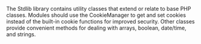 The Stdlib library contains utility classes that extend or relate to base PHP classes. Modules should use the CookieManager to get and set cookies instead of the built-in cookie functions for improved security.
Other classes provide convenient methods for dealing with arrays, boolean, date/time, and strings.